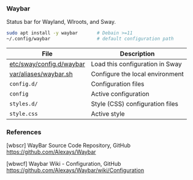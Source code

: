 ### Waybar

Status bar for Wayland, Wlroots, and Sway.

```bash
sudo apt install -y waybar       # Debain >=11
~/.config/waybar                 # default configuration path
```

File                                | Description
------------------------------------|-----------------------------------------
[etc/sway/config.d/waybar][01]      | Load this configuration in Sway
[var/aliases/waybar.sh][02]         | Configure the local environment
`config.d/`                         | Configuration files
`config`                            | Active configuration
`styles.d/`                         | Style (CSS) configuration files
`style.css`                         | Active style

[01]: ../sway/config.d/waybar
[02]: ../../var/aliases/waybar.sh

### References

[wbscr] WayBar Source Code Repository, GitHub  
<https://github.com/Alexays/Waybar>

[wbwcf] Waybar Wiki - Configuration, GitHub  
<https://github.com/Alexays/Waybar/wiki/Configuration>

